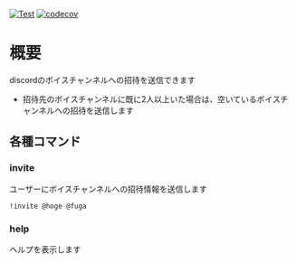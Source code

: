 [![Test](https://github.com/cohky16/invite/actions/workflows/test.yml/badge.svg)](https://github.com/cohky16/invite/actions/workflows/test.yml)
[![codecov](https://codecov.io/gh/cohky16/invite/branch/master/graph/badge.svg?token=OYMMVIM99T)](https://codecov.io/gh/cohky16/invite)

# 概要

discordのボイスチャンネルへの招待を送信できます

- 招待先のボイスチャンネルに既に2人以上いた場合は、空いているボイスチャンネルへの招待を送信します

## 各種コマンド

### invite

ユーザーにボイスチャンネルへの招待情報を送信します

`!invite @hoge @fuga`

### help

ヘルプを表示します
